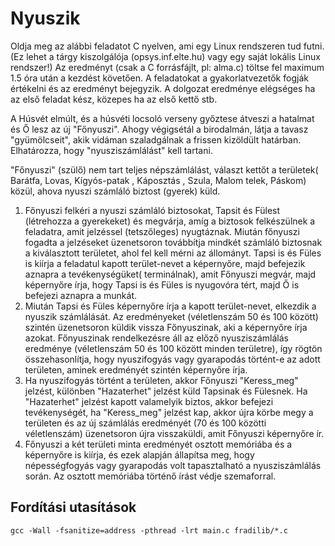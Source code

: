 # Nyuszik

Oldja meg az alábbi feladatot C nyelven, ami egy Linux rendszeren tud futni. (Ez lehet a tárgy  kiszolgálója (opsys.inf.elte.hu) vagy egy saját lokális Linux rendszer!) Az eredményt (csak a C forrásfájlt, pl: alma.c) töltse fel maximum 1.5 óra után a kezdést követően. A feladatokat a gyakorlatvezetők fogják értékelni és az eredményt bejegyzik. A dolgozat eredménye elégséges ha az első feladat kész, közepes ha az első kettő stb.

A Húsvét elmúlt, és a húsvéti locsoló verseny győztese átveszi a hatalmat és Ő lesz az új "Főnyuszi".  Ahogy végigsétál a birodalmán, látja a tavasz "gyümölcseit", akik vidáman szaladgálnak a frissen kizöldült határban. Elhatározza, hogy "nyusziszámlálást" kell tartani.

"Főnyuszi" (szülő) nem tart teljes népszámlálást, választ kettőt a területek( Barátfa, Lovas, Kígyós-patak , Káposztás , Szula, Malom telek, Páskom) közül, ahova nyuszi számláló biztost (gyerek) küld.

1. Főnyuszi felkéri a nyuszi számláló biztosokat, Tapsit és Fülest (létrehozza a gyerekeket) és megvárja, amíg a biztosok felkészülnek a feladatra, amit jelzéssel (tetszőleges) nyugtáznak. Miután főnyuszi fogadta a jelzéseket üzenetsoron továbbítja mindkét számláló biztosnak a kiválasztott területet, ahol fel kell mérni az állományt. Tapsi is és Füles is kiírja a feladatul kapott terület-nevet a képernyőre, majd befejezik aznapra a tevékenységüket( terminálnak), amit Főnyuszi megvár, majd képernyőre írja, hogy Tapsi is és Füles is nyugovóra tért, majd Ő is befejezi aznapra a munkát.
2. Miután Tapsi és Füles képernyőre írja a kapott terület-nevet, elkezdik a nyuszik számlálását.  Az eredményeket (véletlenszám 50 és 100 között) szintén üzenetsoron küldik vissza Főnyuszinak, aki a képernyőre írja azokat.  Főnyuszinak rendelkezésre áll az előző nyusziszámlálás eredménye (véletlenszám 50 és 100 között minden területre), így rögtön összehasonlítja, hogy nyuszifogyás vagy gyarapodás történt-e az adott területen,  aminek eredményét szintén képernyőre írja.
3. Ha nyuszifogyás történt a területen,  akkor Főnyuszi "Keress_meg" jelzést, különben "Hazaterhet" jelzést küld Tapsinak és Fülesnek. Ha "Hazaterhet" jelzést kapott valamelyik biztos, akkor befejezi tevékenységét, ha "Keress_meg" jelzést kap, akkor újra körbe megy a területen és az új számlálás eredményét (70 és 100 közötti véletlenszám) üzenetsoron újra visszaküldi, amit Főnyuszi képernyőre ír.
4. Főnyuszi a  két területi minta eredményét osztott memóriába és a képernyőre is kiírja,  és ezek alapján állapítsa meg, hogy  népességfogyás vagy gyarapodás volt tapasztalható a nyusziszámlálás során.  Az osztott memóriába történő írást védje szemaforral.

## Fordítási utasítások

```
gcc -Wall -fsanitize=address -pthread -lrt main.c fradilib/*.c
```
